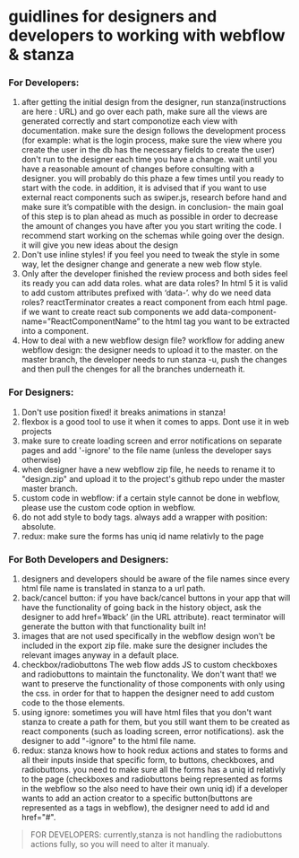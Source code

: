 # guidlines for designers and developers to working with webflow & stanza
### For Developers:
1. after getting the initial design from the designer, run stanza(instructions are here : URL) and go over each path, make sure all the views are generated correctly and start componotize each view with documentation. make sure the design follows the development process (for example: what is the login process, make sure the view where you create the user in the db has the necessary fields to create the user) don't run to the designer each time you have a change. wait until you have a reasonable amount of changes before consulting with a designer. you will probably do this phaze a few times until you ready to start with the code. in addition, it is advised that if you want to use external react components such as swiper.js, research before hand and make sure it’s compatible with the design. in conclusion- the main goal of this step is to plan ahead as much as possible in order to decrease the amount of changes you have after you you start writing the code. I recommend start working on the schemas while going over the design. it will give you new ideas about the design
2. Don't use inline styles! if you feel you need to tweak the style in some way, let the designer change and generate a new web flow style.
3. Only after the developer finished the review process and both sides feel its ready you can add data roles. what are data roles?
In html 5 it is valid to add custom attributes prefixed with ‘data-’. why do we need data roles? reactTerminator creates a react component from each html page. if we want to create react sub components we add data-component-name=”ReactComponentName” to the html tag you want to be extracted into a component.
4. How to deal with a new webflow design file? 
workflow for adding anew webflow design: 
the designer needs to upload it to the master. on the master branch, the developer needs to run stanza -u, push the changes and then pull the chenges for all the branches underneath it.

### For Designers:
1. Don't use position fixed! it breaks animations in stanza! 
2. flexbox is a good tool to use it when it comes to apps. Dont use it in web projects 
3. make sure to create loading screen and error notifications on separate pages and add '-ignore' to the file name (unless the developer says otherwise) 
4. when designer have a new webflow zip file, he needs to rename it to "design.zip" and upload it to the project's github repo under the master master branch. 
5. custom code in webflow: if a certain style cannot be done in webflow, please use the custom code option in webflow. 
6. do not add style to body tags. always add a wrapper with position: absolute. 
7. redux: make sure the forms has uniq id name relativly to the page

### For Both Developers and Designers:
1. designers and developers should be aware of the file names since every html file name is translated in stanza to a url path.
2. back/cancel button: if you have back/cancel buttons in your app that will have the functionality of going back in the history object, ask the designer to add href=’#back’ (in the URL attribute). react terminator will generate the button with that functionality built in! 
3. images that are not used specifically in the webflow design won't be included in the export zip file. make sure the designer includes the relevant images anyway in a default place. 
4. checkbox/radiobuttons The web flow adds JS to custom checkboxes and radiobuttons to maintain the functonality. We don't want that! we want to preserve the functionality of those components with only using the css. in order for that to happen the designer need to add custom code to the those elements. 
5. using ignore: sometimes you will have html files that you don't want stanza to create a path for them, but you still want them to be created as react components (such as loading screen, error notifications). ask the designer to add "-ignore" to the html file name. 
6. redux: stanza knows how to hook redux actions and states to forms and all their inputs inside that specific form, to buttons, checkboxes, and radiobuttons. you need to make sure all the forms has a uniq id relativly to the page (checkboxes and radiobuttons being represented as forms in the webflow so the also need to have their own uniq id) 
if a developer wants to add an action creator to a specific button(buttons are represented as a tags in webflow), the designer need to add id and href="#".
> FOR DEVELOPERS: currently,stanza is not handling the radiobuttons actions fully, so you will need to alter it manualy. 
